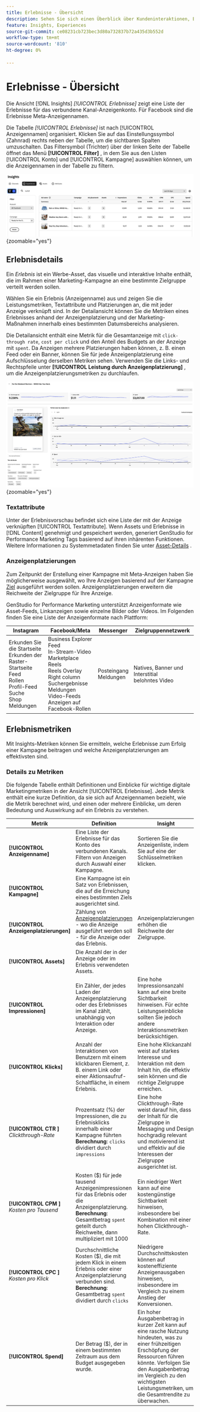 ```yaml
---
title: Erlebnisse - Übersicht
description: Sehen Sie sich einen Überblick über Kundeninteraktionen, Budgets und Ausgaben für Erlebnisse und Anzeigenplatzierungsleistungen in Adobe GenStudio for Performance Marketing an.
feature: Insights, Experiences
source-git-commit: ce08231cb723bec3d80a732837b72a435d3b552d
workflow-type: tm+mt
source-wordcount: '810'
ht-degree: 0%

---
```


# Erlebnisse - Übersicht

Die Ansicht [!DNL Insights] _[!UICONTROL Erlebnisse]_ zeigt eine Liste der Erlebnisse für das verbundene Kanal-Anzeigenkonto. Für Facebook sind die Erlebnisse Meta-Anzeigennamen.

Die Tabelle _[!UICONTROL Erlebnisse]_ ist nach [!UICONTROL Anzeigennamen] organisiert. Klicken Sie auf das Einstellungssymbol (Zahnrad) rechts neben der Tabelle, um die sichtbaren Spalten umzuschalten. Das Filtersymbol (Trichter) über der linken Seite der Tabelle öffnet das Menü **[!UICONTROL Filter]** , in dem Sie aus den Listen [!UICONTROL Konto] und [!UICONTROL Kampagne] auswählen können, um die Anzeigennamen in der Tabelle zu filtern.

![Erlebnisfilter und Tabelle](/help/assets/insights-experiences-filter.png){zoomable="yes"}

## Erlebnisdetails

Ein _Erlebnis_ ist ein Werbe-Asset, das visuelle und interaktive Inhalte enthält, die im Rahmen einer Marketing-Kampagne an eine bestimmte Zielgruppe verteilt werden sollen.

Wählen Sie ein Erlebnis (Anzeigenname) aus und zeigen Sie die Leistungsmetriken, Textattribute und Platzierungen an, die mit jeder Anzeige verknüpft sind. In der Detailansicht können Sie die Metriken eines Erlebnisses anhand der Anzeigenplatzierung und der Marketing-Maßnahmen innerhalb eines bestimmten Datumsbereichs analysieren.

Die Detailansicht enthält eine Metrik für die Gesamtanzeige mit `click-through rate`, `cost per click` und den Anteil des Budgets an der Anzeige mit `spent`. Da Anzeigen mehrere Platzierungen haben können, z. B. einen Feed oder ein Banner, können Sie für jede Anzeigenplatzierung eine Aufschlüsselung derselben Metriken sehen. Verwenden Sie die Links- und Rechtspfeile unter **[!UICONTROL Leistung durch Anzeigenplatzierung]** , um die Anzeigenplatzierungsmetriken zu durchlaufen.

![Anzeigendetails mit Metriken und Anzeigenplatzierungen](/help/assets/insights-experience-details.png){zoomable="yes"}

### Textattribute

Unter der Erlebnisvorschau befindet sich eine Liste der mit der Anzeige verknüpften [!UICONTROL Textattribute]. Wenn Assets und Erlebnisse in [!DNL Content] genehmigt und gespeichert werden, generiert GenStudio for Performance Marketing Tags basierend auf ihren inhärenten Funktionen. Weitere Informationen zu Systemmetadaten finden Sie unter [Asset-Details](../content/asset-details.md#system-metadata) .

### Anzeigenplatzierungen

Zum Zeitpunkt der Erstellung einer Kampagne mit Meta-Anzeigen haben Sie möglicherweise ausgewählt, wo Ihre Anzeigen basierend auf der Kampagne [Ziel](channels.md#objectives) ausgeführt werden sollen. Anzeigenplatzierungen erweitern die Reichweite der Zielgruppe für Ihre Anzeige.

GenStudio for Performance Marketing unterstützt Anzeigenformate wie Asset-Feeds, Linkanzeigen sowie einzelne Bilder oder Videos. Im Folgenden finden Sie eine Liste der Anzeigenformate nach Plattform:

| Instagram | Facebook/Meta | Messenger | Zielgruppennetzwerk |
| ------------ | ---------------- | ------------ | ---------------- |
| Erkunden Sie die Startseite<br>Erkunden der Raster-Startseite<br>Feed<br>Rollen<br>Profil-Feed<br>Suche<br>Shop<br>Meldungen<br> | Business Explorer<br>Feed<br>In-Stream-Video<br>Marketplace<br>Reels<br>Reels Overlay<br>Right column<br>Suchergebnisse<br>Meldungen<br>Video-Feeds<br>Anzeigen auf Facebook-Rollen | Posteingang<br>Meldungen | Natives, Banner und Interstitial<br>belohntes Video |

## Erlebnismetriken

Mit Insights-Metriken können Sie ermitteln, welche Erlebnisse zum Erfolg einer Kampagne beitragen und welche Anzeigenplatzierungen am effektivsten sind.

<!-- For example, -->

### Details zu Metriken

Die folgende Tabelle enthält Definitionen und Einblicke für wichtige digitale Marketingmetriken in der Ansicht [!UICONTROL Erlebnisse]. Jede Metrik enthält eine kurze Definition, da sie sich auf Anzeigennamen bezieht, wie die Metrik berechnet wird, und einen oder mehrere Einblicke, um deren Bedeutung und Auswirkung auf ein Erlebnis zu verstehen.

| Metrik | Definition | Insight |
| ---------------------- | ----------------------------- | -------------------------------- |
| **[!UICONTROL Anzeigenname]** | Eine Liste der Erlebnisse für das Konto des verbundenen Kanals. Filtern von Anzeigen durch Auswahl einer Kampagne. | Sortieren Sie die Anzeigenliste, indem Sie auf eine der Schlüsselmetriken klicken. |
| **[!UICONTROL Kampagne]** | Eine Kampagne ist ein Satz von Erlebnissen, die auf die Erreichung eines bestimmten Ziels ausgerichtet sind. | |
| **[!UICONTROL Anzeigenplatzierungen]** | Zählung von [Anzeigenplatzierungen](#ad-placements) - wo die Anzeige ausgeführt werden soll - für die Anzeige oder das Erlebnis. | Anzeigenplatzierungen erhöhen die Reichweite der Zielgruppe. |
| **[!UICONTROL Assets]** | Die Anzahl der in der Anzeige oder im Erlebnis verwendeten Assets. | |
| **[!UICONTROL Impressionen]** | Ein Zähler, der jedes Laden der Anzeigenplatzierung oder des Erlebnisses im Kanal zählt, unabhängig von Interaktion oder Anzeige. | Eine hohe Impressionsanzahl kann auf eine breite Sichtbarkeit hinweisen. Für echte Leistungseinblicke sollten Sie jedoch andere Interaktionsmetriken berücksichtigen. |
| **[!UICONTROL Klicks]** | Anzahl der Interaktionen von Benutzern mit einem klickbaren Element, z. B. einem Link oder einer Aktionsaufruf-Schaltfläche, in einem Erlebnis. | Eine hohe Klickanzahl weist auf starkes Interesse und Interaktion mit dem Inhalt hin, die effektiv sein können und die richtige Zielgruppe erreichen. |
| **[!UICONTROL CTR ]**<br>_Clickthrough-Rate_ | Prozentsatz (%) der Impressionen, die zu Erlebnisklicks innerhalb einer Kampagne führten <br>**Berechnung**: `clicks` dividiert durch `impressions` | Eine hohe Clickthrough-Rate weist darauf hin, dass der Inhalt für die Zielgruppe in Messaging und Design hochgradig relevant und motivierend ist und effektiv auf die Interessen der Zielgruppe ausgerichtet ist. |
| **[!UICONTROL CPM ]**<br>_Kosten pro Tausend_ | Kosten ($) für jede tausend Anzeigenimpressionen für das Erlebnis oder die Anzeigenplatzierung.<br>**Berechnung**: Gesamtbetrag `spent` geteilt durch Reichweite, dann multipliziert mit 1000 | Ein niedriger Wert kann auf eine kostengünstige Sichtbarkeit hinweisen, insbesondere bei Kombination mit einer hohen Clickthrough-Rate. |
| **[!UICONTROL CPC ]**<br>_Kosten pro Klick_ | Durchschnittliche Kosten ($), die mit jedem Klick in einem Erlebnis oder einer Anzeigenplatzierung verbunden sind.<br>**Berechnung**: Gesamtbetrag `spent` dividiert durch `clicks` | Niedrigere Durchschnittskosten können auf kosteneffiziente Anzeigenausgaben hinweisen, insbesondere im Vergleich zu einem Anstieg der Konversionen. |
| **[!UICONTROL Spend]** | Der Betrag ($), der in einem bestimmten Zeitraum aus dem Budget ausgegeben wurde. | Ein hoher Ausgabenbetrag in kurzer Zeit kann auf eine rasche Nutzung hindeuten, was zu einer frühzeitigen Erschöpfung der Ressourcen führen könnte. Verfolgen Sie den Ausgabenbetrag im Vergleich zu den wichtigsten Leistungsmetriken, um die Gesamtrendite zu überwachen. |
